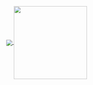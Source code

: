 <a href="#">
  <img align="center" src="https://github-readme-stats.vercel.app/api?username=jonas-ar&show_icons=true&bg_color=30,00286e,904e95&title_color=fff&text_color=fff&icon_color=c4a700&hide_border=true" />

<a href="#">
  <img align="center" height=195 src="https://github-readme-stats.vercel.app/api/top-langs/?username=jonas-ar&show_icons=true&bg_color=30,00286e,904e95&title_color=fff&text_color=fff&icon_color=c4a700&hide_border=true)](https://github.com/anuraghazra/github-readme-stats" />
</a>
